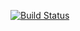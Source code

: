 [![Build Status](https://travis-ci.org/aaronjorbin/oxford_comma_dangit.png?branch=master)](https://travis-ci.org/aaronjorbin/oxford_comma_dangit)
